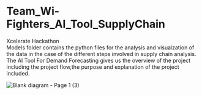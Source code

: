# Team_Wi-Fighters_AI_Tool_SupplyChain
Xcelerate Hackathon   
Models folder contains the python files for the analysis and visualzation of the data in the case of the different steps involved in supply chain analysis.    
The AI Tool For Demand Forecasting gives us the overview of the project including the project flow,the purpose and explanation of the project included.


![Blank diagram - Page 1 (3)](https://github.com/user-attachments/assets/19ef79d5-8be7-4f3f-b81b-2b981dccad6a)
